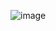 ![image](https://user-images.githubusercontent.com/84553507/223924065-644f77eb-272b-4448-8d02-3843a6907de2.png)

